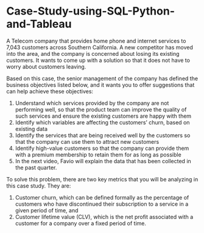 # Case-Study-using-SQL-Python-and-Tableau


A Telecom company that provides home phone and internet services to 7,043 customers across Southern California. A new competitor has moved into the area, and the company is concerned about losing its existing customers. It wants to come up with a solution so that it does not have to worry about customers leaving.

Based on this case, the senior management of the company has defined the business objectives listed below, and it wants you to offer suggestions that can help achieve these objectives:

1. Understand which services provided by the company are not performing well, so that the product team can improve the quality of such services and ensure the existing    customers are happy with them
2. Identify which variables are affecting the customers’ churn, based on existing data
3. Identify the services that are being received well by the customers so that the company can use them to attract new customers
4. Identify high-value customers so that the company can provide them with a premium membership to retain them for as long as possible
5. In the next video, Favio will explain the data that has been collected in the past quarter.


To solve this problem, there are two key metrics that you will be analyzing in this case study. They are:

1. Customer churn, which can be defined formally as the percentage of customers who have discontinued their subscription to a service in a given period of time, and
2. Customer lifetime value (CLV), which is the net profit associated with a customer for a company over a fixed period of time.
